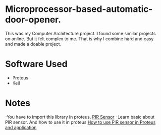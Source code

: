 # Microprocessor-based-automatic-door-opener.
This was my Computer Architecture project. I found some similar projects on online. But it felt complex to me. That is why I combine hard and easy and made a doable project.

# Software Used
- Proteus
- Keil
# Notes
-You have to import this library in proteus.
[PIR Sensor](https://www.theengineeringprojects.com/2016/01/pir-sensor-library-proteus.html)
-Learn basic about PIR sensor. And how to use it in proteus
[How to use PIR sensor in Proteus and application](https://www.youtube.com/watch?v=XKNlsKJFXTE)
